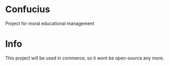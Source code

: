 # Confucius
Project for moral educational management

# Info
This project will be used in commerce, so it wont be open-source any more.

